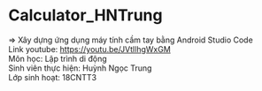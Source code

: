 # Calculator_HNTrung <br> 
=> Xây dựng ứng dụng máy tính cầm tay bằng Android Studio Code <br>
Link youtube: https://youtu.be/JVtllhgWxGM <br>
Môn học: Lập trình di động <br>
Sinh viên thực hiện: Huỳnh Ngọc Trung <br>
Lớp sinh hoạt: 18CNTT3 

